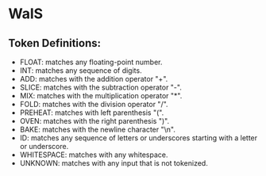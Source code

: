 # WalS

## Token Definitions:
* FLOAT: matches any floating-point number.
* INT: matches any sequence of digits.
* ADD: matches with the addition operator "+".
* SLICE: matches with the subtraction operator "-".
* MIX: matches with the multiplication operator "*".
* FOLD: matches with the division operator "/".
* PREHEAT: matches with left parenthesis "(".
* OVEN: matches with the right parenthesis ")".
* BAKE: matches with the newline character "\n".
* ID: matches any sequence of letters or underscores starting with a letter or underscore.
* WHITESPACE: matches with any whitespace.
* UNKNOWN: matches with any input that is not tokenized.


